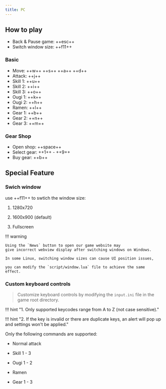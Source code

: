 ```yaml
---
title: PC
---
```


## How to play

- Back & Pause game: ++esc++
- Switch window size: ++f11++

### Basic

- Move: ++w++ ++s++ ++a++ ++d++
- Attack: ++j++
- Skill 1: ++u++
- Skill 2: ++i++
- Skill 3: ++o++
- Ougi 1: ++k++
- Ougi 2: ++h++
- Ramen: ++l++
- Gear 1: ++b++
- Gear 2: ++n++
- Gear 3: ++m++

### Gear Shop

- Open shop: ++space++
- Select gear: ++1++ - ++9++
- Buy gear: ++b++

## Special Feature

### Swich window

use ++f11++ to swtich the window size:

1. 1280x720

2. 1600x900 (default)

3. Fullscreen

!!! warning

    Using the `News` button to open our game website may
    give incorrect webview display after switching windows on Windows.

    In some Linux, switching window sizes can cause UI position issues,

    you can modify the `script/window.lua` file to achieve the same effect.

### Custom keyboard controls

> Customize keyboard controls by modifying the
> `input.ini` file in the game root directory.

!!! hint "1. Only supported keycodes range from A to Z (not case sensitive)."

!!! hint "2. If the key is invalid or there are duplicate keys, an alert will pop up and settings won't be applied."

Only the following commands are supported:

- Normal attack

- Skill 1 - 3

- Ougi 1 - 2

- Ramen

- Gear 1 - 3
